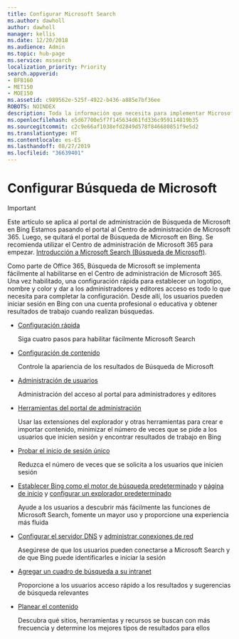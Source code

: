 ```yaml
---
title: Configurar Microsoft Search
ms.author: dawholl
author: dawholl
manager: kellis
ms.date: 12/20/2018
ms.audience: Admin
ms.topic: hub-page
ms.service: mssearch
localization_priority: Priority
search.appverid:
- BFB160
- MET150
- MOE150
ms.assetid: c989562e-525f-4922-b436-a885e7bf36ee
ROBOTS: NOINDEX
description: Toda la información que necesita para implementar Microsoft Search en su organización
ms.openlocfilehash: e5d67700e5f7f145634d61fd336c959114819b35
ms.sourcegitcommit: c2c9e66af1038efd2849d578f846680851f9e5d2
ms.translationtype: HT
ms.contentlocale: es-ES
ms.lasthandoff: 08/27/2019
ms.locfileid: "36639401"
---
```

# <a name="set-up-microsoft-search"></a>Configurar Búsqueda de Microsoft

> [!IMPORTANT]
> Este artículo se aplica al portal de administración de Búsqueda de Microsoft en Bing Estamos pasando el portal al Centro de administración de Microsoft 365. Luego, se quitará el portal de Búsqueda de Microsoft en Bing. Se recomienda utilizar el Centro de administración de Microsoft 365 para empezar. [Introducción a Microsoft Search (Búsqueda de Microsoft)](overview-microsoft-search.md).
    
Como parte de Office 365, Búsqueda de Microsoft se implementa fácilmente al habilitarse en el Centro de administración de Microsoft 365. Una vez habilitado, una configuración rápida para establecer un logotipo, nombre y color y dar a los administradores y editores acceso es todo lo que necesita para completar la configuración. Desde allí, los usuarios pueden iniciar sesión en Bing con una cuenta profesional o educativa y obtener resultados de trabajo cuando realizan búsquedas.

- [Configuración rápida](quick-set-up.md)
    
    Siga cuatro pasos para habilitar fácilmente Microsoft Search

- [Configuración de contenido](content-settings.md)
    
    Controle la apariencia de los resultados de Búsqueda de Microsoft
    
- [Administración de usuarios](add-users.md)
    
    Administración del acceso al portal para administradores y editores
    
- [Herramientas del portal de administración](admin-portal-tools.md)
    
    Usar las extensiones del explorador y otras herramientas para crear e importar contenido, minimizar el número de veces que se pide a los usuarios que inicien sesión y encontrar resultados de trabajo en Bing
    
- [Probar el inicio de sesión único](test-single-sign-on.md)
    
    Reduzca el número de veces que se solicita a los usuarios que inicien sesión
    
- [Establecer Bing como el motor de búsqueda predeterminado](set-default-search-engine.md) y [página de inicio](set-default-homepage.md) y [configurar un explorador predeterminado](set-default-browser.md)
    
    Ayude a los usuarios a descubrir más fácilmente las funciones de Microsoft Search, fomente un mayor uso y proporcione una experiencia más fluida
    
- [Configurar el servidor DNS](advanced-dns-configuration.md) y [administrar conexiones de red](manage-network-connections.md)
    
    Asegúrese de que los usuarios pueden conectarse a Microsoft Search y de que Bing puede identificarles e iniciar la sesión

- [Agregar un cuadro de búsqueda a su intranet](add-a-search-box-to-your-intranet-site.md)

    Proporcione a los usuarios acceso rápido a los resultados y sugerencias de búsqueda relevantes

- [Planear el contenido](plan-your-content.md)
    
    Descubra qué sitios, herramientas y recursos se buscan con más frecuencia y determine los mejores tipos de resultados para ellos

  

